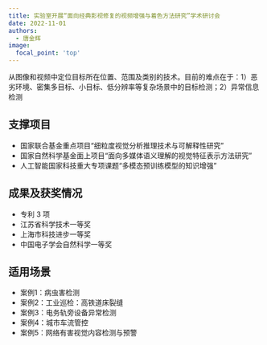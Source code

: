 ```yaml
---
title: 实验室开展“面向经典影视修复的视频增强与着色方法研究”学术研讨会
date: 2022-11-01
authors:
  - 唐金辉
image:
  focal_point: 'top'
---
```


从图像和视频中定位目标所在位置、范围及类别的技术。目前的难点在于：1）恶劣环境、密集多目标、小目标、低分辨率等复杂场景中的目标检测；2）异常信息检测

<!--more-->

## 支撑项目
- 国家联合基金重点项目“细粒度视觉分析推理技术与可解释性研究”
- 国家自然科学基金面上项目“面向多媒体语义理解的视觉特征表示方法研究”
- 人工智能国家科技重大专项课题“多模态预训练模型的知识增强”

## 成果及获奖情况
- 专利 3 项
- 江苏省科学技术一等奖
- 上海市科技进步一等奖
- 中国电子学会自然科学一等奖

## 适用场景
- 案例1：病虫害检测
- 案例2：工业巡检：高铁道床裂缝
- 案例3：电务轨旁设备异常检测
- 案例4：城市车流管控
- 案例5：网络有害视觉内容检测与预警
